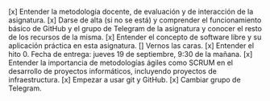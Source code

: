 [x] Entender la metodología docente, de evaluación y de interacción de la asignatura.
[x] Darse de alta (si no se está) y comprender el funcionamiento básico de GitHub y el grupo de Telegram de la asignatura y conocer el resto de los recursos de la misma.
[x] Entender el concepto de software libre y su aplicación práctica en esta asignatura.
[] Vernos las caras.
[x] Entender el hito 0. Fecha de entrega: jueves 19 de septiembre, 9:30 de la mañana.
[x] Entender la importancia de metodologías ágiles como SCRUM en el desarrollo de proyectos informáticos, incluyendo proyectos de infraestructura.
[x] Empezar a usar git y GitHub.
[x] Cambiar grupo de Telegram.
